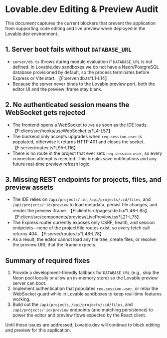 # Lovable.dev Editing & Preview Audit

This document captures the current blockers that prevent the application from supporting code editing and live preview when deployed in the Lovable.dev environment.

## 1. Server boot fails without `DATABASE_URL`

* `server/db.ts` throws during module evaluation if `DATABASE_URL` is not defined. In Lovable.dev sandboxes we do not have a Neon/PostgreSQL database provisioned by default, so the process terminates before Express or Vite start. 【F:server/db.ts†L1-L14】
* Because the server never binds to the Lovable preview port, both the editor UI and the preview iframe stay blank.

## 2. No authenticated session means the WebSocket gets rejected

* The frontend opens a WebSocket to `/ws` as soon as the IDE loads. 【F:client/src/hooks/useWebSocket.ts†L4-L57】
* The backend only accepts upgrades when `req.session.user` is populated, otherwise it returns HTTP 401 and closes the socket. 【F:server/routes.ts†L95-L116】
* There is no route in the project that ever sets `req.session.user`, so every connection attempt is rejected. This breaks save notifications and any future real-time preview refresh logic.

## 3. Missing REST endpoints for projects, files, and preview assets

* The IDE relies on `/api/projects/:id`, `/api/projects/:id/files`, and `/api/projects/:id/preview` to load metadata, persist file changes, and render the preview iframe. 【F:client/src/pages/ide.tsx†L46-L85】【F:client/src/components/preview/LivePreview.tsx†L21-L75】
* The Express router currently exposes only CSRF, health, and session endpoints—none of the project/file routes exist, so every fetch call returns 404. 【F:server/routes.ts†L48-L78】
* As a result, the editor cannot load any file tree, create files, or resolve the preview URL that the iframe expects.

## Summary of required fixes

1. Provide a development-friendly fallback for `DATABASE_URL` (e.g., skip the Neon pool locally or allow an in-memory store) so the Lovable preview server can boot.
2. Implement authentication that populates `req.session.user`, or relax the WebSocket guard while in Lovable sandboxes to keep real-time features working.
3. Build out the `/api/projects`, `/api/projects/:id/files`, and `/api/projects/:id/preview` endpoints (and matching persistence) to power the editor and preview flows expected by the React client.

Until these issues are addressed, Lovable.dev will continue to block editing and preview for this application.
